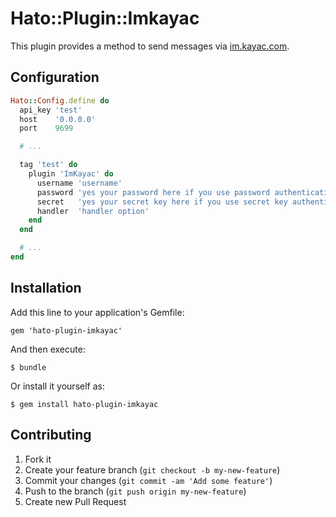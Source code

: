 # Hato::Plugin::Imkayac

This plugin provides a method to send messages via [im.kayac.com](http://im.kayac.com/).

## Configuration

```ruby
Hato::Config.define do
  api_key 'test'
  host    '0.0.0.0'
  port    9699

  # ...

  tag 'test' do
    plugin 'ImKayac' do
      username 'username'
      password 'yes your password here if you use password authentication'
      secret   'yes your secret key here if you use secret key authentication'
      handler  'handler option'
    end
  end

  # ...
end
```

## Installation

Add this line to your application's Gemfile:

    gem 'hato-plugin-imkayac'

And then execute:

    $ bundle

Or install it yourself as:

    $ gem install hato-plugin-imkayac

## Contributing

1. Fork it
2. Create your feature branch (`git checkout -b my-new-feature`)
3. Commit your changes (`git commit -am 'Add some feature'`)
4. Push to the branch (`git push origin my-new-feature`)
5. Create new Pull Request
